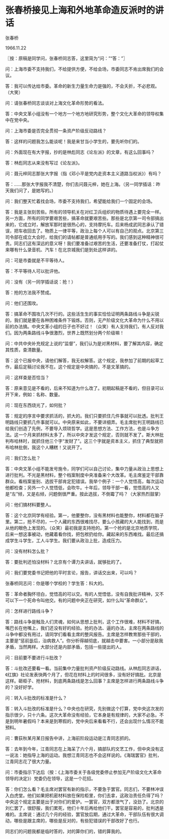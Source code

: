 # 张春桥接见上海和外地革命造反派时的讲话

张春桥

1966.11.22

〖按：原稿是同学问，张春桥同志答，这里简为“问：”“答：”〗

问：上海市委不支持我们，不给提供方便，不给会场，市委同志不肯出席我们的会议。

答：我可以传达给市委。革命的新生力量生命力是强的，不会夭折，不必悲观。（大笑）

问：请张春桥同志谈谈对上海文化革命形势的看法。

答：中央文革小组没有一个地方一个地方地研究形势，整个文化大革命的领导权集中在党中央。

问：上海市委是否完全贯彻一条资产阶级反动路线？

答：这样的问题我怎么能谈呢！我是来甘当小学生的，要先听你们的。

问：外面现在有大字报，抄的是林彪同志《论左派》的文章，有这么回事吗？

答：林彪同志从来没有写过《论左派》。

问：聂元梓同志那张大字报（指《邓小平是党内走资本主义道路当权派》）有吗？

答：……那张大字报我不清楚，你们去问聂元梓，她在上海。（另一同学插话：昨天我们问了，是她写的。）

问：我们整天忙着找会场，市委不支持我们，希望能给我们一个固定的会场。

答：我是主张刻苦些。所有的领导机关在对红卫兵组织的物质待遇上要完全一样。另一方面，所有的同学要艰苦些，搞革命就要艰苦些。那些是北京第一司令部搞出来的，它成立时，解放军那时是很热心的，支持摩托车。后来杨成武同志承认了错误，把车收回去了。物质上一律平等，政治上每个人可以有自己的观点。北京第三司令部在成立大会时，给我们的请帖都是普通纸用手写的。我们感到这种精神很可贵。同志们这有深远的意义呀！我们要准备过艰苦的生活，还要准备打仗，打起仗来哪有什么录音机、汽车！在北京城我们是到处这样讲的。

问：可是市委就是不平等待人。

答：不平等待人可以批评他。

问：没有（另一同学插话说：抢！）

答：抢的方法我不赞成。

问：他们还围攻。

答：搞革命不围攻几次不行的。这些活生生的事实恰恰证明两条路线斗争是尖锐的，我们就是要在各种困难条件下锻炼。否则，无产阶级文化大革命为什么不用以前的办法搞。中央文革小组的日子也不好过！（众笑）有人支持我们，有人反对我们。因为两条路线斗争很激烈，世界上既然划分两个阶级嘛！

问：中共中央补充规定上说的“监督”，我们认为是对黑材料，要了解其内容，确定其性质，查清数量。

答：这个已报中央，请他们解答，我无权解答。这个规定，我参加了前期的起草工作，最后定稿讨论我不在。这个规定是中央搞的，不是文革搞的。

问：这样查是否恰当？

答：原来意见是不看的，后来不知道为什么改了。初期起稿是不看的，但目录可以开下来，例如：名称、数量。

问：现在东西烧光了，如何批？

答：规定的序言中要求抓活的，抓大的。我们只要抓住几件事就可以批透。批判王明路线只要抓几件事就可以。中央原来如此，不要详细弄。毛主席批判王明路线已给我们创造了先例，不要导入烦琐哲学。这是思想方法、工作方法，也是斗争方法。这一个月来抓材料太多了，所以中央才发这个规定，否则就不发了。斯大林批判布哈林时，就抓住他三个字“发财了”。这三个字就是资本主义，抓住了典型就把布哈林批倒，我这个人糟糕！又说开了。

问：我们怎么批？

答：中央文革小组不能发号施令，同学们可以自己讨论，集中力量从政治上思想上进行批判。不光是黑材料，整个档案制度中央准备来个大改革。毛主席鉴定干部靠群众。看档案鉴别、选拔干部肯定犯错误。我举个例子：一个人觉悟高，每次运动他都检查；另外一个人觉悟低，会吹牛。十年后，领导干部一看，觉悟高的人又是“左”倾，又是右倾，问题倒很严重。按此选拔，不倒霉了吗？（大家热烈鼓掌）

问：他们搞材料要整人。

答：这个北京同学有经验。第一，他要整你，没有黑材料也能整你，材料都在脑子里。第二，抢不尽的，一个人藏的东西很难找尽，要么小孩藏的大人能找到，而是从他的眼色上发现的。（众笑）最初我是支持抢的。第一个抢的是北京地质学院，后来一想这事被动，他藏着看你找，把包袱扔给你。藏起来的东西难找。最后还搞成学生斗学生，工人斗学生。我们要从政治上批，造成压力。

问：没有材料怎么批？

答：要批判还怕没材料？北京有个谭力夫讲话，就够批的了。

问：我们要党委书记把他的平时言论，报告，讲话交出来，可以吗？

张春桥同志问：你是哪个学校的？学生答：科大的。

答：革命者胸怀坦白，觉悟高的可以交。有的人觉悟低，没有自我批评精神，又不可以下一个死命令叫他交。有的问题中央正在研究，如什么叫“革命群众”。

问：怎样进行路线斗争？

答：路线斗争是触及人们灵魂，如何从思想上批判，这个工作很难，材料不好搞，嘴巴长在他嘴上，我们还没有好的经验。抢的办法、逼的办法，主席在两条路线的斗争中都没有用过，请同学们看看主席的整风报告。主席是怎样教育那些干部的，主要是“惩前毖后，治病救人”。你分析得越彻底，就越击中要害。一小部分是敌我矛盾，当然两样。大部分还是内部矛盾，包括一些提出的人。

问：目前要不要进行斗批改？

答：斗批改还要看一看。当前集中力量批判资产阶级反动路线。从林彪同志讲话，《红旗》社论发表快两个月了，但花在材料上的时间很多，没有好好搞批。北京是这样。砸柜子、抢材料，到底两条路线是怎么回事？主席是怎样进行两条路线斗争的？没好好学。

问：转入斗批改的标准是什么？

答：转入斗批改的标准是什么？中央也在研究，先别做这个打算，党中央这次发的指示很少，只十六条。这次大革命没有经验，它本身是有规律的，大家不必急。不是到明年暑假吗？本来是到寒假的，党中央后来看看不行，还会出现什么情况不能预料。

问：曹荻秋某月某日报告中讲，上海前阶段运动是江青同志抓的。

答：去年到今年，江青同志在上海呆了六个月，搞部队的文艺工作，但中央没有这一说法：她指导上海的运动。我想江青同志也不会这样说的。《海瑞罢官》批判，江青同志花了很大力量。

问：市委指示下达后（按：《上海市委关于各级党委停止参加无产阶级文化大革命领导的决定》）党委仍在领导，这是一个花招。

答：你们怎么看？毛主席对罢官有新的指示，不要急于罢官。同志们，不要林冲误入白虎堂。他们如果把机密材料放在保险柜里，你们去拿，这政治责任负得了吗？中央这个规定主要是出于对你们的爱护。一罢官，双方都泄气了，没劲了。北京的刘仁罢了，很舒服，我们累死，他们十年后再给他们干。罢官是容易的，批判透是难的。主席说：通过几个月的经验，罢官放后期，通过大革命，干部队伍有很大调动，哪些是跟主席的，哪些是反对的，有些犯错误的干部改好了也行。

同志们的问题我都是临时答的，对的算你们的，错的算我的。